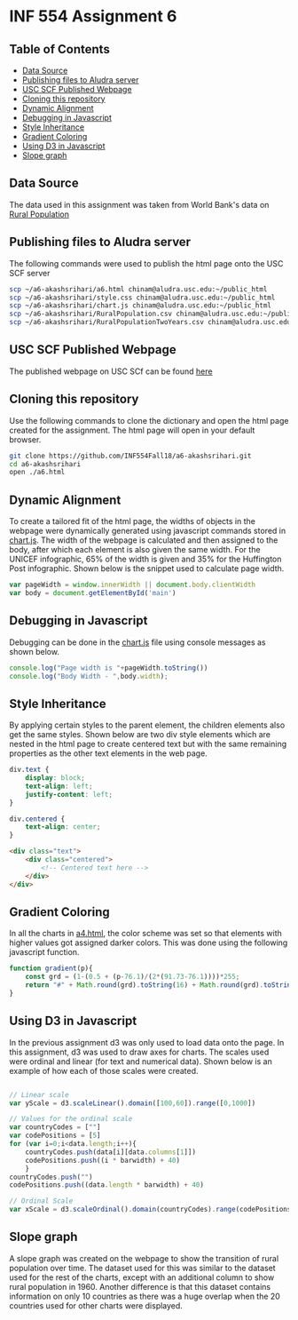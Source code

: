 # INF 554 Assignment 6

## Table of Contents

  * [Data Source](#data-source)
  * [Publishing files to Aludra server](#publishing-files-to-aludra-server)
  * [USC SCF Published Webpage](#usc-scf-published-webpage)
  * [Cloning this repository](#cloning-this-repository)
  * [Dynamic Alignment](#dynamic-alignment)
  * [Debugging in Javascript](#debugging-in-javascript)
  * [Style Inheritance](#style-inheritance)
  * [Gradient Coloring](#gradient-coloring)
  * [Using D3 in Javascript](#using-d3-in-javascript)
  * [Slope graph](#slope-graph)

## Data Source

The data used in this assignment was taken from World Bank's data on [Rural Population](https://data.worldbank.org/indicator/SP.RUR.TOTL.ZS)

## Publishing files to Aludra server

The following commands were used to publish the html page onto the USC SCF server

```bash
scp ~/a6-akashsrihari/a6.html chinam@aludra.usc.edu:~/public_html
scp ~/a6-akashsrihari/style.css chinam@aludra.usc.edu:~/public_html
scp ~/a6-akashsrihari/chart.js chinam@aludra.usc.edu:~/public_html
scp ~/a6-akashsrihari/RuralPopulation.csv chinam@aludra.usc.edu:~/public_html
scp ~/a6-akashsrihari/RuralPopulationTwoYears.csv chinam@aludra.usc.edu:~/public_html
```

## USC SCF Published Webpage

The published webpage on USC SCf can be found [here](http://www-scf.usc.edu/~chinam/a6.html)

## Cloning this repository

Use the following commands to clone the dictionary and open the html page created for the assignment. The html page will open in your default browser.

```bash
git clone https://github.com/INF554Fall18/a6-akashsrihari.git
cd a6-akashsrihari
open ./a6.html
```

## Dynamic Alignment

To create a tailored fit of the html page, the widths of objects in the webpage were dynamically generated using javascript commands stored in [chart.js](chart.js). The width of the webpage is calculated and then assigned to the body, after which each element is also given the same width. For the UNICEF infographic, 65% of the width is given and 35% for the Huffington Post infographic. Shown below is the snippet used to calculate page width.

```javascript
var pageWidth = window.innerWidth || document.body.clientWidth
var body = document.getElementById('main')
```

## Debugging in Javascript

Debugging can be done in the [chart.js](chart.js) file using console messages as shown below.

```javascript
console.log("Page width is "+pageWidth.toString())
console.log("Body Width - ",body.width);
```

## Style Inheritance

By applying certain styles to the parent element, the children elements also get the same styles. Shown below are two div style elements which are nested in the html page to create centered text but with the same remaining properties as the other text elements in the web page.

```css
div.text {
    display: block;
    text-align: left;
    justify-content: left;
}

div.centered {
    text-align: center;
}
```

```html
<div class="text">
    <div class="centered">
        <!-- Centered text here -->
    </div>
</div>
```

## Gradient Coloring

In all the charts in [a4.html](a4.html), the color scheme was set so that elements with higher values got assigned darker colors. This was done using the following javascript function.

```javascript
function gradient(p){
    const grd = (1-(0.5 + (p-76.1)/(2*(91.73-76.1))))*255;
    return "#" + Math.round(grd).toString(16) + Math.round(grd).toString(16) + Math.round(grd).toString(16);
}
```

## Using D3 in Javascript

In the previous assignment d3 was only used to load data onto the page. In this assignment, d3 was used to draw axes for charts. The scales used were ordinal and linear (for text and numerical data). Shown below is an example of how each of those scales were created.

```javascript

// Linear scale
var yScale = d3.scaleLinear().domain([100,60]).range([0,1000])

// Values for the ordinal scale
var countryCodes = [""]
var codePositions = [5]
for (var i=0;i<data.length;i++){
    countryCodes.push(data[i][data.columns[1]])
    codePositions.push((i * barwidth) + 40)
    }
countryCodes.push("")
codePositions.push((data.length * barwidth) + 40)

// Ordinal Scale
var xScale = d3.scaleOrdinal().domain(countryCodes).range(codePositions)
```

## Slope graph

A slope graph was created on the webpage to show the transition of rural population over time. The dataset used for this was similar to the dataset used for the rest of the charts, except with an additional column to show rural population in 1960. Another difference is that this dataset contains information on only 10 countries as there was a huge overlap when the 20 countries used for other charts were displayed.
